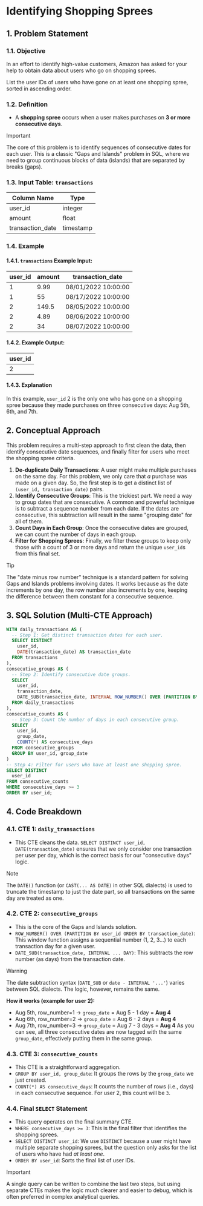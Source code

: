 # Identifying Shopping Sprees

## 1. Problem Statement

### 1.1. Objective
In an effort to identify high-value customers, Amazon has asked for your help to obtain data about users who go on shopping sprees.

List the user IDs of users who have gone on at least one shopping spree, sorted in ascending order.

### 1.2. Definition
-   A **shopping spree** occurs when a user makes purchases on **3 or more consecutive days**.

> [!IMPORTANT]
> The core of this problem is to identify sequences of consecutive dates for each user. This is a classic "Gaps and Islands" problem in SQL, where we need to group continuous blocks of data (islands) that are separated by breaks (gaps).

### 1.3. Input Table: `transactions`

|**Column Name**|**Type**|
|---|---|
|user_id|integer|
|amount|float|
|transaction_date|timestamp|

### 1.4. Example

#### 1.4.1. `transactions` Example Input:

|user_id|amount|transaction_date|
|---|---|---|
|1|9.99|08/01/2022 10:00:00|
|1|55|08/17/2022 10:00:00|
|2|149.5|08/05/2022 10:00:00|
|2|4.89|08/06/2022 10:00:00|
|2|34|08/07/2022 10:00:00|

#### 1.4.2. Example Output:

|user_id|
|---|
|2|

#### 1.4.3. Explanation
In this example, `user_id` 2 is the only one who has gone on a shopping spree because they made purchases on three consecutive days: Aug 5th, 6th, and 7th.

## 2. Conceptual Approach
This problem requires a multi-step approach to first clean the data, then identify consecutive date sequences, and finally filter for users who meet the shopping spree criteria.

1.  **De-duplicate Daily Transactions**: A user might make multiple purchases on the same day. For this problem, we only care that *a* purchase was made on a given day. So, the first step is to get a distinct list of `(user_id, transaction_date)` pairs.
2.  **Identify Consecutive Groups**: This is the trickiest part. We need a way to group dates that are consecutive. A common and powerful technique is to subtract a sequence number from each date. If the dates are consecutive, this subtraction will result in the same "grouping date" for all of them.
3.  **Count Days in Each Group**: Once the consecutive dates are grouped, we can count the number of days in each group.
4.  **Filter for Shopping Sprees**: Finally, we filter these groups to keep only those with a count of 3 or more days and return the unique `user_id`s from this final set.

> [!TIP]
> The "date minus row number" technique is a standard pattern for solving Gaps and Islands problems involving dates. It works because as the date increments by one day, the row number also increments by one, keeping the difference between them constant for a consecutive sequence.

## 3. SQL Solution (Multi-CTE Approach)

```sql
WITH daily_transactions AS (
  -- Step 1: Get distinct transaction dates for each user.
  SELECT DISTINCT
    user_id,
    DATE(transaction_date) AS transaction_date
  FROM transactions
),
consecutive_groups AS (
  -- Step 2: Identify consecutive date groups.
  SELECT
    user_id,
    transaction_date,
    DATE_SUB(transaction_date, INTERVAL ROW_NUMBER() OVER (PARTITION BY user_id ORDER BY transaction_date) DAY) AS group_date
  FROM daily_transactions
),
consecutive_counts AS (
  -- Step 3: Count the number of days in each consecutive group.
  SELECT
    user_id,
    group_date,
    COUNT(*) AS consecutive_days
  FROM consecutive_groups
  GROUP BY user_id, group_date
)
-- Step 4: Filter for users who have at least one shopping spree.
SELECT DISTINCT
  user_id
FROM consecutive_counts
WHERE consecutive_days >= 3
ORDER BY user_id;
```

## 4. Code Breakdown

### 4.1. CTE 1: `daily_transactions`
-   This CTE cleans the data. `SELECT DISTINCT user_id, DATE(transaction_date)` ensures that we only consider one transaction per user per day, which is the correct basis for our "consecutive days" logic.

> [!NOTE]
> The `DATE()` function (or `CAST(... AS DATE)` in other SQL dialects) is used to truncate the timestamp to just the date part, so all transactions on the same day are treated as one.

### 4.2. CTE 2: `consecutive_groups`
-   This is the core of the Gaps and Islands solution.
-   `ROW_NUMBER() OVER (PARTITION BY user_id ORDER BY transaction_date)`: This window function assigns a sequential number (1, 2, 3...) to each transaction day for a given user.
-   `DATE_SUB(transaction_date, INTERVAL ... DAY)`: This subtracts the row number (as days) from the transaction date.

> [!WARNING]
> The date subtraction syntax (`DATE_SUB` or `date - INTERVAL '...'`) varies between SQL dialects. The logic, however, remains the same.

**How it works (example for user 2):**
-   Aug 5th, row_number=1 -> `group_date` = Aug 5 - 1 day = **Aug 4**
-   Aug 6th, row_number=2 -> `group_date` = Aug 6 - 2 days = **Aug 4**
-   Aug 7th, row_number=3 -> `group_date` = Aug 7 - 3 days = **Aug 4**
As you can see, all three consecutive dates are now tagged with the same `group_date`, effectively putting them in the same group.

### 4.3. CTE 3: `consecutive_counts`
-   This CTE is a straightforward aggregation.
-   `GROUP BY user_id, group_date`: It groups the rows by the `group_date` we just created.
-   `COUNT(*) AS consecutive_days`: It counts the number of rows (i.e., days) in each consecutive sequence. For user 2, this count will be `3`.

### 4.4. Final `SELECT` Statement
-   This query operates on the final summary CTE.
-   `WHERE consecutive_days >= 3`: This is the final filter that identifies the shopping sprees.
-   `SELECT DISTINCT user_id`: We use `DISTINCT` because a user might have multiple separate shopping sprees, but the question only asks for the list of users who have had *at least one*.
-   `ORDER BY user_id`: Sorts the final list of user IDs.

> [!IMPORTANT]
> A single query can be written to combine the last two steps, but using separate CTEs makes the logic much clearer and easier to debug, which is often preferred in complex analytical queries.
